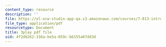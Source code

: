 ```yaml
---
content_type: resource
description: ''
file: https://ol-ocw-studio-app-qa.s3.amazonaws.com/courses/7-013-introductory-biology-spring-2013/4f2d8262316abe5a059cb6155a07dd3d_Nx76XS_4FRE.pdf
file_type: application/pdf
resourcetype: Document
title: 3play pdf file
uid: 4f2d8262-316a-be5a-059c-b6155a07dd3d
---
```

